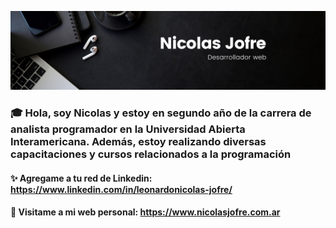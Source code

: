 ![imagen_de_portada_Github](banner-github.png)

### 🎓 Hola, soy Nicolas y estoy en segundo año de la carrera de analista programador en la Universidad Abierta Interamericana. Además, estoy realizando diversas capacitaciones y cursos relacionados a la programación

#### ✨ Agregame a tu red de Linkedin: https://www.linkedin.com/in/leonardonicolas-jofre/
#### 💎 Visitame a mi web personal: https://www.nicolasjofre.com.ar



